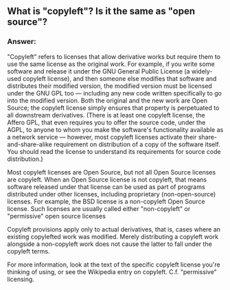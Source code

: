 ## What is "copyleft"? Is it the same as "open source"?

### Answer: 

"Copyleft" refers to licenses that allow derivative works but require them to use the same license as the original work. For example, if you write some software and release it under the GNU General Public License (a widely-used copyleft license), and then someone else modifies that software and distributes their modified version, the modified version must be licensed under the GNU GPL too — including any new code written specifically to go into the modified version. Both the original and the new work are Open Source; the copyleft license simply ensures that property is perpetuated to all downstream derivatives. (There is at least one copyleft license, the Affero GPL, that even requires you to offer the source code, under the AGPL, to anyone to whom you make the software's functionality available as a network service — however, most copyleft licenses activate their share-and-share-alike requirement on distribution of a copy of the software itself. You should read the license to understand its requirements for source code distribution.)

Most copyleft licenses are Open Source, but not all Open Source licenses are copyleft. When an Open Source license is not copyleft, that means software released under that license can be used as part of programs distributed under other licenses, including proprietary (non-open-source) licenses. For example, the BSD license is a non-copyleft Open Source license. Such licenses are usually called either "non-copyleft" or "permissive" open source licenses

Copyleft provisions apply only to actual derivatives, that is, cases where an existing copylefted work was modified. Merely distributing a copyleft work alongside a non-copyleft work does not cause the latter to fall under the copyleft terms.

For more information, look at the text of the specific copyleft license you're thinking of using, or see the Wikipedia entry on copyleft. C.f. "permissive" licensing.
